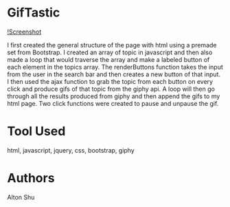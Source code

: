 # GifTastic
[!Screenshot](assets/images/screenshot.png)

I first created the general structure of the page with html using a premade set from Bootstrap. I created an array of topic in javascript and then also made a loop that would traverse the array and make a labeled button of each element in the topics array. The renderButtons function takes the input from the user in the search bar and then creates a new button of that input. I then used the ajax function to grab the topic from each button on every click and produce gifs of that topic from the giphy api. A loop will then go through all the results produced from giphy and then append the gifs to my html page. Two click functions were created to pause and unpause the gif.

# Tool Used
html, javascript, jquery, css, bootstrap, giphy 

# Authors 
Alton Shu
